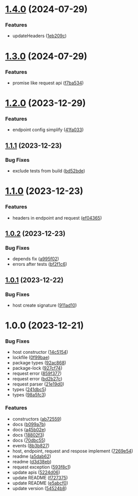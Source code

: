 # [1.4.0](https://github.com/AlexKletn/apiit/compare/v1.3.0...v1.4.0) (2024-07-29)


### Features

* updateHeaders ([1eb209c](https://github.com/AlexKletn/apiit/commit/1eb209ca408579baa32839e17a1af37da7fe5867))

# [1.3.0](https://github.com/AlexKletn/apiit/compare/v1.2.0...v1.3.0) (2024-07-29)


### Features

* promise like request api ([f7ba534](https://github.com/AlexKletn/apiit/commit/f7ba5347c48f91d0c118652775e20ea5369dae3f))

# [1.2.0](https://github.com/AlexKletn/apiit/compare/v1.1.1...v1.2.0) (2023-12-29)


### Features

* endpoint config simplify ([41fa033](https://github.com/AlexKletn/apiit/commit/41fa033cf8925b9ce707eb87bd69b7e2d2fcce9a))

## [1.1.1](https://github.com/AlexKletn/apiit/compare/v1.1.0...v1.1.1) (2023-12-23)


### Bug Fixes

* exclude tests from build ([bd52bde](https://github.com/AlexKletn/apiit/commit/bd52bdee5509bb4b0c5e9b3faeae81d11fff21e4))

# [1.1.0](https://github.com/AlexKletn/apiit/compare/v1.0.2...v1.1.0) (2023-12-23)


### Features

* headers in endpoint and request ([ef04365](https://github.com/AlexKletn/apiit/commit/ef04365815040bc9642361c7317f42285ba7bdc8))

## [1.0.2](https://github.com/AlexKletn/apiit/compare/v1.0.1...v1.0.2) (2023-12-23)


### Bug Fixes

* depends fix ([a995f02](https://github.com/AlexKletn/apiit/commit/a995f0219c88f324e32961af931fd3b975e5f35e))
* errors after tests ([bf2f1c6](https://github.com/AlexKletn/apiit/commit/bf2f1c6b6ec59d2302224df11306fbdf2eefbe0c))

## [1.0.1](https://github.com/AlexKletn/apiit/compare/v1.0.0...v1.0.1) (2023-12-22)


### Bug Fixes

* host create signature ([911ad10](https://github.com/AlexKletn/apiit/commit/911ad10f36caa02dad1b5da8a49198e8678fda0e))

# 1.0.0 (2023-12-21)


### Bug Fixes

* host constructor ([14c5154](https://github.com/AlexKletn/apiit/commit/14c5154089a008364a6cf748ed2fb184a4d1403f))
* lockfile ([0f99bae](https://github.com/AlexKletn/apiit/commit/0f99bae3761f6131f2e4366ca2d90b5b6abf22b7))
* package types ([92ac868](https://github.com/AlexKletn/apiit/commit/92ac868740a8455ea8e6ff3ab17d6765b158ae17))
* package-lock ([927cf74](https://github.com/AlexKletn/apiit/commit/927cf74291281d23cb1257446dedbcf56e41498f))
* request error ([859f377](https://github.com/AlexKletn/apiit/commit/859f377c98dffd740883965b45b4f7f2a51713a2))
* request error ([bd2b27c](https://github.com/AlexKletn/apiit/commit/bd2b27cb3eea026dceba19258ea8d7f283e78c4a))
* request parser ([21e19d0](https://github.com/AlexKletn/apiit/commit/21e19d01e6e071ed676cf3bd94b526838096a048))
* types ([241dbc5](https://github.com/AlexKletn/apiit/commit/241dbc553fe6a0a8af27f58eaa63daaaf89dec0a))
* types ([98a5fc3](https://github.com/AlexKletn/apiit/commit/98a5fc33222eb4742727745933a3c9a3fafab941))


### Features

* constructors ([ab72559](https://github.com/AlexKletn/apiit/commit/ab72559eeff07003da0e44edef585b4482cf23a3))
* docs ([b099a7b](https://github.com/AlexKletn/apiit/commit/b099a7b3ce8a66c7ebef843f2f33d165403526f2))
* docs ([a45b02e](https://github.com/AlexKletn/apiit/commit/a45b02e80723a9467063680f3f6bee7a8c65f38f))
* docs ([18802f3](https://github.com/AlexKletn/apiit/commit/18802f33911bb2ec685d29119eb8e956b711cbb2))
* docs ([70dbc55](https://github.com/AlexKletn/apiit/commit/70dbc5501a067a608d5f6bdc723ac4f76ecfd7c7))
* events ([8b3b827](https://github.com/AlexKletn/apiit/commit/8b3b82751e1bb4859d7c399a0e108a1ce56b1586))
* host, endpoint, request and respose implement ([7269e54](https://github.com/AlexKletn/apiit/commit/7269e54f93d426fc5da60e21eea9e5d74a0d9f59))
* readme ([a5dab62](https://github.com/AlexKletn/apiit/commit/a5dab62d0fa3bb91662e0a835a69a0c4b43fa577))
* readme ([d3d38eb](https://github.com/AlexKletn/apiit/commit/d3d38eb8a3d988a81541e4ac0ff099d68490687a))
* request exception ([593f8c1](https://github.com/AlexKletn/apiit/commit/593f8c12d537d72b900c4b3018d6b5ab8b5440ad))
* update apis ([5224d06](https://github.com/AlexKletn/apiit/commit/5224d069e0b0fe7d2a44cc0ff473a9d4a0bd148e))
* update README ([f727375](https://github.com/AlexKletn/apiit/commit/f727375a5986a9d515e190187f90dccd37140d3a))
* update README ([e5abcf0](https://github.com/AlexKletn/apiit/commit/e5abcf0ff99084ce44379d9867ba6d9609d1f8de))
* update version ([54524b8](https://github.com/AlexKletn/apiit/commit/54524b88ed983c002097ddfd4f70d3fc9a8b9b32))
